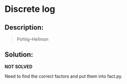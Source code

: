 # Discrete log

## Description:

> Pohlig–Hellman

## Solution:

**NOT SOLVED**

Need to find the correct factors and put them into fact.py.
